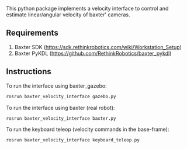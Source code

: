 This python package implements a velocity interface to control and estimate linear/angular velocity of baxter' cameras.
## Requirements
1. Baxter SDK (https://sdk.rethinkrobotics.com/wiki/Workstation_Setup)
2. Baxter PyKDL (https://github.com/RethinkRobotics/baxter_pykdl)

## Instructions 
To run the interface using baxter_gazebo:
```sh
rosrun baxter_velocity_interface gazebo.py
```
To run the interface using baxter (real robot):
```sh
rosrun baxter_velocity_interface baxter.py
```


To run the keyboard teleop (velocity commands in the base-frame):
```sh
rosrun baxter_velocity_interface keyboard_teleop.py
```
